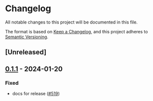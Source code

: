 # Changelog
All notable changes to this project will be documented in this file.

The format is based on [Keep a Changelog](https://keepachangelog.com/en/1.0.0/),
and this project adheres to [Semantic Versioning](https://semver.org/spec/v2.0.0.html).

## [Unreleased]

## [0.1.1](https://github.com/ipvm-wg/homestar/compare/homestar-wasm-v0.1.0...homestar-wasm-v0.1.1) - 2024-01-20

### Fixed
- docs for release ([#519](https://github.com/ipvm-wg/homestar/pull/519))
